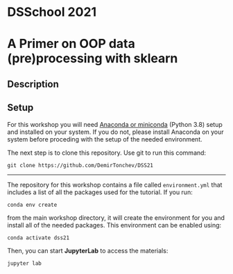 # DSSchool 2021
# A Primer on OOP data (pre)processing with sklearn

## Description

## Setup

For this workshop you will need [Anaconda or miniconda](https://docs.conda.io/en/latest/miniconda.html) (Python 3.8) setup and installed on your system. If you do not, please install Anaconda on your system before proceding with the setup of the needed environment.

The next step is to clone this repository. Use git to run this command:

    git clone https://github.com/DemirTonchev/DSS21
    

***
The repository for this workshop contains a file called `environment.yml` that includes a list of all the packages used for the tutorial. If you run:

    conda env create
    
from the main workshop directory, it will create the environment for you and install all of the needed packages. This environment can be enabled using:

    conda activate dss21
    
Then, you can start **JupyterLab** to access the materials:

    jupyter lab
